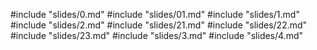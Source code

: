 #include "slides/0.md"
#include "slides/01.md"
#include "slides/1.md"
#include "slides/2.md"
#include "slides/21.md"
#include "slides/22.md"
#include "slides/23.md"
#include "slides/3.md"
#include "slides/4.md"
